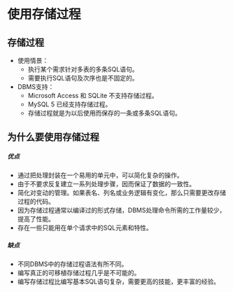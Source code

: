 # 使用存储过程

## 存储过程
* 使用情景：
    * 执行某个需求针对多表的多条SQL语句。
    * 需要执行SQL语句及次序也是不固定的。
* DBMS支持：
    * Microsoft Access 和 SQLite 不支持存储过程。
    * MySQL 5 已经支持存储过程。
    * 存储过程就是为以后使用而保存的一条或多条SQL语句。

## 为什么要使用存储过程
##### 优点
* 通过把处理封装在一个易用的单元中，可以简化复杂的操作。
* 由于不要求反复建立一系列处理步骤，因而保证了数据的一致性。
* 简化对变动的管理。如果表名、列名或业务逻辑有变化，那么只需要更改存储过程的代码。
* 因为存储过程通常以编译过的形式存储，DBMS处理命令所需的工作量较少，提高了性能。
* 存在一些只能用在单个请求中的SQL元素和特性。

##### 缺点
* 不同DBMS中的存储过程语法有所不同。
* 编写真正的可移植存储过程几乎是不可能的。
* 编写存储过程比编写基本SQL语句复杂，需要更高的技能，更丰富的经验。
